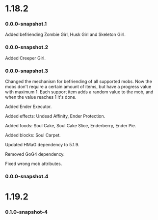 # 1.18.2

### 0.0.0-snapshot.1

Added befriending Zombie Girl, Husk Girl and Skeleton Girl.

### 0.0.0-snapshot.2

Added Creeper Girl.

### 0.0.0-snapshot.3

Changed the mechanism for befriending of all supported mobs. Now the mobs don't require a certain amount of items, but have a progress value with maximum 1. Each support item adds a random value to the mob, and when the value reaches 1 it's done. 

Added Ender Executor.

Added effects: Undead Affinity, Ender Protection.

Added foods: Soul Cake, Soul Cake Slice, Enderberry, Ender Pie.

Added blocks: Soul Carpet.

Updated HMaG dependency to 5.1.9.

Removed GoG4 dependency.

Fixed wrong mob attributes.

### 0.0.0-snapshot.4

# 1.19.2

### 0.1.0-snapshot-4

